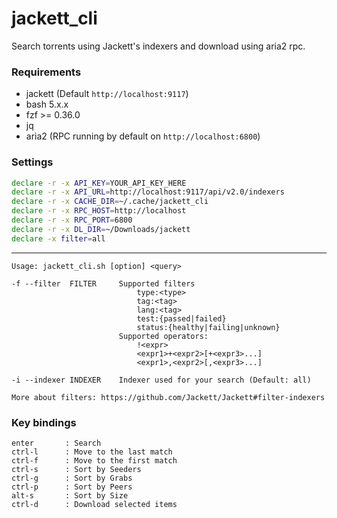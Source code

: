 # jackett_cli

Search torrents using Jackett's indexers and download using aria2 rpc.

### Requirements
- jackett (Default `http://localhost:9117`)
- bash 5.x.x
- fzf >= 0.36.0
- jq
- aria2 (RPC running by default on `http://localhost:6800`)

### Settings

```bash
declare -r -x API_KEY=YOUR_API_KEY_HERE
declare -r -x API_URL=http://localhost:9117/api/v2.0/indexers
declare -r -x CACHE_DIR=~/.cache/jackett_cli
declare -r -x RPC_HOST=http://localhost
declare -r -x RPC_PORT=6800
declare -r -x DL_DIR=~/Downloads/jackett
declare -x filter=all
```

---

```
Usage: jackett_cli.sh [option] <query>

-f --filter  FILTER     Supported filters
                            type:<type>
                            tag:<tag>
                            lang:<tag>
                            test:{passed|failed}
                            status:{healthy|failing|unknown}
                        Supported operators:
                            !<expr>
                            <expr1>+<expr2>[+<expr3>...]
                            <expr1>,<expr2>[,<expr3>...]

-i --indexer INDEXER    Indexer used for your search (Default: all)

More about filters: https://github.com/Jackett/Jackett#filter-indexers
```


### Key bindings
```
enter       : Search
ctrl-l      : Move to the last match
ctrl-f      : Move to the first match
ctrl-s      : Sort by Seeders
ctrl-g      : Sort by Grabs
ctrl-p      : Sort by Peers
alt-s       : Sort by Size
ctrl-d      : Download selected items
```
